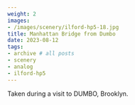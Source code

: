 ```yaml
---
weight: 2
images:
- /images/scenery/ilford-hp5-18.jpg
title: Manhattan Bridge from Dumbo
date: 2023-08-12
tags:
- archive # all posts
- scenery
- analog
- ilford-hp5
---
```


Taken during a visit to DUMBO, Brooklyn. 
